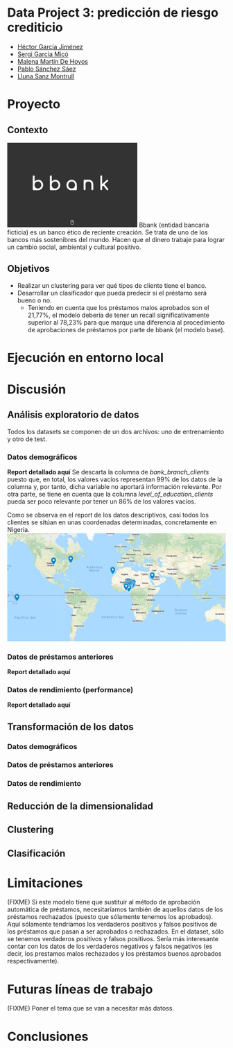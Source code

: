 # Data Project 3: predicción de riesgo crediticio

- [Héctor García Jiménez](https://www.linkedin.com/in/hhectorgarcia/)
- [Sergi Garcia Micó](https://www.linkedin.com/in/sergi-garcia-mic%C3%B3-6b4455161/)
- [Malena Martín De Hoyos](https://www.linkedin.com/in/malena-mart%C3%ADn-a027bb201/)
- [Pablo Sánchez Sáez](https://www.linkedin.com/in/pablo-s%C3%A1nchez-s%C3%A1ez/)
- [Lluna Sanz Montrull](https://www.linkedin.com/in/llunasmontrull/)

# Proyecto
## Contexto
<img src = "etc/bbank_logo.png" width="300">
Bbank (entidad bancaria ficticia) es un banco ético de reciente creación.
Se trata de uno de los bancos más sostenibres del mundo. Hacen que el dinero trabaje para lograr un cambio social, ambiental y cultural positivo.

## Objetivos

- Realizar un clustering para ver qué tipos de cliente tiene el banco.
- Desarrollar un clasificador que pueda predecir si el préstamo será bueno o no.
  - Teniendo en cuenta que los préstamos malos aprobados son el 21,77%, el modelo debería de tener un recall significativamente superior al 78,23% para que marque una diferencia al procedimiento de aprobaciones de préstamos por parte de bbank (el modelo base).

# Ejecución en entorno local

# Discusión
## Análisis exploratorio de datos
Todos los datasets se componen de un dos archivos: uno de entrenamiento y otro de test.
### Datos demográficos
**Report detallado aquí**
Se descarta la columna de _bank\_branch\_clients_ puesto que, en total, los valores vacíos representan 99% de los datos de la columna y, por tanto, dicha variable no aportará información relevante. Por otra parte, se tiene en cuenta que la columna _level\_of\_education\_clients_ pueda ser poco relevante por tener un 86% de los valores vacíos.

Como se observa en el report de los datos descriptivos, casi todos los clientes se sitúan en unas coordenadas determinadas, concretamente en Nigeria.
<img src = "etc/mapa_0.jpeg" width="600">

### Datos de préstamos anteriores
**Report detallado aquí**


### Datos de rendimiento (performance)
**Report detallado aquí**

## Transformación de los datos
### Datos demográficos


### Datos de préstamos anteriores


### Datos de rendimiento


## Reducción de la dimensionalidad


## Clustering


## Clasificación


# Limitaciones
(FIXME) Si este modelo tiene que sustituir al método de aprobación automática de préstamos, necesitaríamos también de aquellos datos de los préstamos rechazados (puesto que sólamente tenemos los aprobados). Aquí sólamente tendríamos los verdaderos positivos y falsos positivos de los préstamos que pasan a ser aprobados o rechazados. En el dataset, sólo se tenemos verdaderos positivos y falsos positivos. Sería más interesante contar con los datos de los verdaderos negativos y falsos negativos (es decir, los prestamos malos rechazados y los préstamos buenos aprobados respectivamente).

# Futuras líneas de trabajo
(FIXME) Poner el tema que se van a necesitar más datoss.
# Conclusiones


